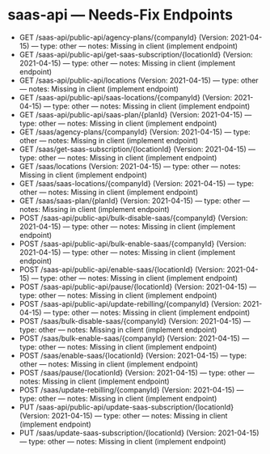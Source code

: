 # saas-api — Needs-Fix Endpoints

- GET /saas-api/public-api/agency-plans/{companyId} (Version: 2021-04-15) — type: other — notes: Missing in client (implement endpoint)
- GET /saas-api/public-api/get-saas-subscription/{locationId} (Version: 2021-04-15) — type: other — notes: Missing in client (implement endpoint)
- GET /saas-api/public-api/locations (Version: 2021-04-15) — type: other — notes: Missing in client (implement endpoint)
- GET /saas-api/public-api/saas-locations/{companyId} (Version: 2021-04-15) — type: other — notes: Missing in client (implement endpoint)
- GET /saas-api/public-api/saas-plan/{planId} (Version: 2021-04-15) — type: other — notes: Missing in client (implement endpoint)
- GET /saas/agency-plans/{companyId} (Version: 2021-04-15) — type: other — notes: Missing in client (implement endpoint)
- GET /saas/get-saas-subscription/{locationId} (Version: 2021-04-15) — type: other — notes: Missing in client (implement endpoint)
- GET /saas/locations (Version: 2021-04-15) — type: other — notes: Missing in client (implement endpoint)
- GET /saas/saas-locations/{companyId} (Version: 2021-04-15) — type: other — notes: Missing in client (implement endpoint)
- GET /saas/saas-plan/{planId} (Version: 2021-04-15) — type: other — notes: Missing in client (implement endpoint)
- POST /saas-api/public-api/bulk-disable-saas/{companyId} (Version: 2021-04-15) — type: other — notes: Missing in client (implement endpoint)
- POST /saas-api/public-api/bulk-enable-saas/{companyId} (Version: 2021-04-15) — type: other — notes: Missing in client (implement endpoint)
- POST /saas-api/public-api/enable-saas/{locationId} (Version: 2021-04-15) — type: other — notes: Missing in client (implement endpoint)
- POST /saas-api/public-api/pause/{locationId} (Version: 2021-04-15) — type: other — notes: Missing in client (implement endpoint)
- POST /saas-api/public-api/update-rebilling/{companyId} (Version: 2021-04-15) — type: other — notes: Missing in client (implement endpoint)
- POST /saas/bulk-disable-saas/{companyId} (Version: 2021-04-15) — type: other — notes: Missing in client (implement endpoint)
- POST /saas/bulk-enable-saas/{companyId} (Version: 2021-04-15) — type: other — notes: Missing in client (implement endpoint)
- POST /saas/enable-saas/{locationId} (Version: 2021-04-15) — type: other — notes: Missing in client (implement endpoint)
- POST /saas/pause/{locationId} (Version: 2021-04-15) — type: other — notes: Missing in client (implement endpoint)
- POST /saas/update-rebilling/{companyId} (Version: 2021-04-15) — type: other — notes: Missing in client (implement endpoint)
- PUT /saas-api/public-api/update-saas-subscription/{locationId} (Version: 2021-04-15) — type: other — notes: Missing in client (implement endpoint)
- PUT /saas/update-saas-subscription/{locationId} (Version: 2021-04-15) — type: other — notes: Missing in client (implement endpoint)
